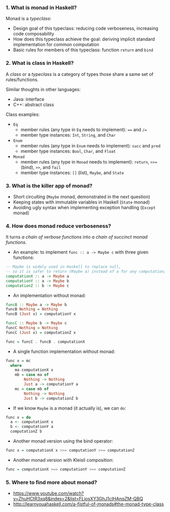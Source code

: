 ### 1. What is monad in Haskell?
Monad is a _typeclass_:
- Design goal of this typeclass: reducing code verboseness, increasing code composability
- How does this typeclass achieve the goal: deriving implicit standard implementation for common computation
- Basic rules for members of this typeclass: function `return` and `bind`

### 2. What is class in Haskell?
A _class_ or a _typeclass_ is a category of types those share a same set of rules/functions.

Similar thoughts in other languages:
- Java: interface
- C++: abstract class

Class examples:
- `Eq`
  - member rules (any type in `Eq` needs to implement): `==` and `/=`
  - member type instances: `Int`, `String`, and `Char`
- `Enum`
  - member rules (any type in `Enum` needs to implement): `succ` and `pred`
  - member type instances: `Bool`, `Char`, and `Float`
- `Monad`
  - member rules (any type in `Monad` needs to implement): `return`, `>>=` (bind), `>>`, and `fail`
  - member type instances: `[]` (list), `Maybe`, and `State`
  
### 3. What is the killer app of monad?
- Short circuiting (`Maybe` monad, demonstrated in the next question)
- Keeping states with immutable variables in Haskell (`State` monad)
- Avoiding ugly syntax when implementing exception handling (`Except` monad)

### 4. How does monad reduce verboseness?
It turns _a chain of verbose functions_ into _a chain of succinct monad functions_.
- An example: to implement `func :: a -> Maybe c` with three given functions:
``` Haskell
-- Maybe is widely used in Haskell to replace null,
-- so it is safer to return (Maybe a) instead of a for any computation/function
computationX :: a -> Maybe a
computationY :: a -> Maybe b
computationZ :: b -> Maybe c
```
- An implementation without monad:
``` Haskell
funcB :: Maybe a -> Maybe b
funcB Nothing = Nothing
funcB (Just x) = computationY x

funcC :: Maybe b -> Maybe c
funcC Nothing = Nothing
funcC (Just x) = computationZ x

func = funcC . funcB . computationX
```
- A single function implementation without monad:
``` Haskell
func x = mc
  where
    ma computationX x
    mb = case ma of
        Nothing -> Nothing
        Just a -> computationY a
    mc = case mb of
        Nothing -> Nothing
        Just b -> computationZ b
```
- If we know `Maybe` is a monad (it actually is), we can `do`:
``` Haskell
func x = do
  a <- computationX x
  b <- computationY a
  computationZ b
```
- Another monad version using the bind operator:
``` Haskell
func x = computationX x >>= computationY >>= computationZ
```
- Another monad version with Kleisli composition:
``` Haskell
func = computationX >=> computationY >=> computationZ
```

### 5. Where to find more about monad?
- https://www.youtube.com/watch?v=ZhuHCtR3xq8&index=2&list=FLjosXY3GhJ1cIHAnqZM-QBQ
- http://learnyouahaskell.com/a-fistful-of-monads#the-monad-type-class
